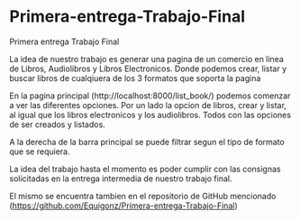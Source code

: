 # Primera-entrega-Trabajo-Final
Primera entrega Trabajo Final

La idea de nuestro trabajo es generar una pagina de un comercio en linea de Libros, Audiolibros y Libros Electronicos. Donde podemos crear, listar y buscar libros de cualqiuera de los 3 formatos que soporta la pagina

En la pagina principal (http://localhost:8000/list_book/) podemos comenzar a ver las diferentes opciones.
Por un lado la opcion de libros, crear y listar, al igual que los libros electronicos y los audiolibros. Todos con las opciones de ser creados y listados.

A la derecha de la barra principal se puede filtrar segun el tipo de formato que se requiera.

La idea del trabajo hasta el momento es poder cumplir con las consignas solicitadas en la entrega intermedia de nuestro trabajo final.

El mismo se encuentra tambien en el repositorio de GitHub mencionado (https://github.com/Equigonz/Primera-entrega-Trabajo-Final)
